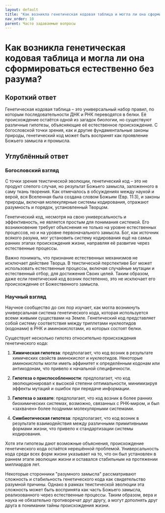 ```yaml
---
layout: default
title: "Как возникла генетическая кодовая таблица и могла ли она сформироваться естественно без разума?"
nav_order: 10
parent: Часто задаваемые вопросы
---
```


# Как возникла генетическая кодовая таблица и могла ли она сформироваться естественно без разума?

## Короткий ответ

Генетическая кодовая таблица – это универсальный набор правил, по которым последовательности ДНК и РНК переводятся в белки. Её происхождение остаётся одной из загадок биологии, но существуют различные гипотезы, объясняющие её естественное происхождение. С богословской точки зрения, как и другие фундаментальные законы природы, генетический код может быть воспринят как проявление Божьего замысла и промысла.

## Углублённый ответ

### Богословский взгляд

С точки зрения теистической эволюции, генетический код – это не продукт слепого случая, но результат Божьего замысла, заложенного в саму ткань творения. Как отмечалось в обсуждениях между наукой и верой, вся Вселенная была создана словом Божьим (Евр. 11:3), и законы природы, включая молекулярные системы кодирования, отражают разумность и порядок, установленный Творцом.

Генетический код, несмотря на свою универсальность и эффективность, не является простым для понимания системой. Его возникновение требует объяснения не только на уровне естественных процессов, но и на уровне первоначального замысла. Бог, как источник всякого разума, мог установить систему кодирования ещё на самых ранних этапах происхождения жизни, направляя её развитие через естественные процессы.

Важно понимать, что признание естественных механизмов не исключает действие Творца. В теистической перспективе Бог может использовать естественные процессы, включая случайные мутации и естественный отбор, для достижения Своих целей. Таким образом, даже если генетический код возник постепенно, это не исключает его происхождение от Божественного замысла.

### Научный взгляд

Научное сообщество до сих пор изучает, как могла возникнуть универсальная система генетического кода, которая используется всеми живыми существами на Земле. Генетический код представляет собой систему соответствия между триплетами нуклеотидов (кодонами) в РНК и аминокислотами, из которых состоят белки.

Существует несколько гипотез относительно происхождения генетического кода:

1. **Химическая гипотеза**: предполагает, что код возник в результате химических свойств аминокислот и нуклеотидов. Некоторые аминокислоты могли иметь аффинитет к определённым кодонам или антикодонам, что привело к начальной специфичности.

2. **Гипотеза о приспособленности**: предполагает, что код эволюционировал к высокой степени оптимальности, минимизируя эффекты мутаций и ошибок при передаче информации.

3. **Гипотеза о захвате**: предполагает, что код возник в более ранних биохимических системах, возможно, связанных с РНК-миром, и был «захвачен» более поздними молекулярными системами.

4. **Симбиотическая гипотеза**: предполагает, что код возник в результате взаимодействия между различными примитивными формами жизни, что привело к стандартизации системы кодирования.

Хотя эти гипотезы дают возможные объяснения, происхождение генетического кода остаётся нерешённой проблемой. Универсальность кода среди всех форм жизни указывает на то, что он был установлен в раннем этапе эволюции жизни и оставался стабильным на протяжении миллиардов лет.

Некоторые сторонники "разумного замысла" рассматривают сложность и стабильность генетического кода как свидетельство разумной причины. Однако в рамках теистической эволюции эта сложность может быть воспринята как часть Божьего замысла, реализованного через естественные процессы. Таким образом, вера и наука не обязательно противоречат друг другу, а могут дополнять друг друга в понимании тайны происхождения жизни.